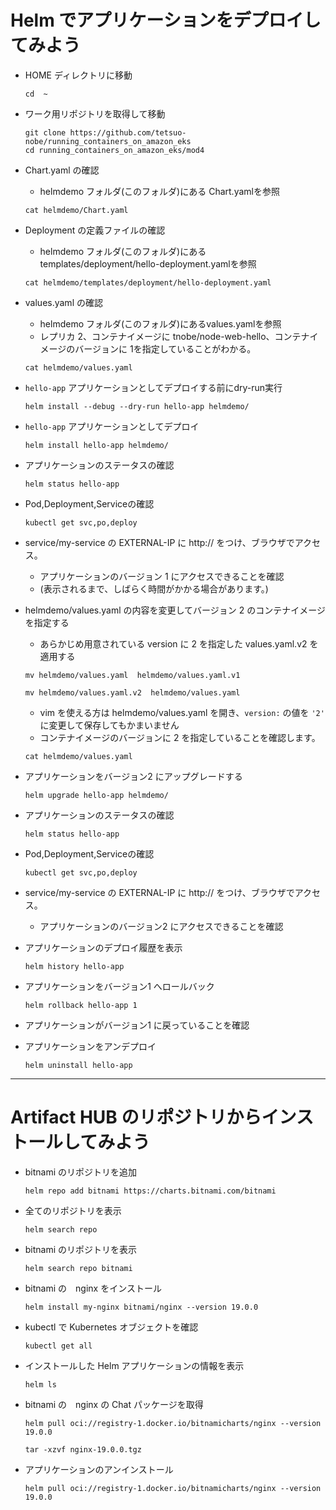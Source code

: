 # Helm でアプリケーションをデプロイしてみよう

* HOME ディレクトリに移動
  ```
  cd  ~
  ```
  
* ワーク用リポジトリを取得して移動
  ```
  git clone https://github.com/tetsuo-nobe/running_containers_on_amazon_eks
  cd running_containers_on_amazon_eks/mod4

  ```
* Chart.yaml の確認
  - helmdemo フォルダ(このフォルダ)にある Chart.yamlを参照
  ```
  cat helmdemo/Chart.yaml
  ```
* Deployment の定義ファイルの確認
  - helmdemo フォルダ(このフォルダ)にある templates/deployment/hello-deployment.yamlを参照
  ```
  cat helmdemo/templates/deployment/hello-deployment.yaml
  ```
* values.yaml の確認
  - helmdemo フォルダ(このフォルダ)にあるvalues.yamlを参照
  - レプリカ 2、コンテナイメージに tnobe/node-web-hello、コンテナイメージのバージョンに 1を指定していることがわかる。
  ```
  cat helmdemo/values.yaml
  ```
* `hello-app` アプリケーションとしてデプロイする前にdry-run実行
  ```
  helm install --debug --dry-run hello-app helmdemo/
  ``` 
* `hello-app` アプリケーションとしてデプロイ
  ```
  helm install hello-app helmdemo/
  ``` 
* アプリケーションのステータスの確認
  ```
  helm status hello-app
  ```
* Pod,Deployment,Serviceの確認
  ```
  kubectl get svc,po,deploy
  ```
* service/my-service の EXTERNAL-IP に http:// をつけ、ブラウザでアクセス。
  - アプリケーションのバージョン 1 にアクセスできることを確認
  - (表示されるまで、しばらく時間がかかる場合があります。)

* helmdemo/values.yaml の内容を変更してバージョン 2 のコンテナイメージを指定する
  - あらかじめ用意されている version に 2 を指定した values.yaml.v2 を適用する 
  ```
  mv helmdemo/values.yaml  helmdemo/values.yaml.v1
  ```

  ```
  mv helmdemo/values.yaml.v2  helmdemo/values.yaml
  ```
  
  - vim を使える方は helmdemo/values.yaml を開き、`version:` の値を `'2'` に変更して保存してもかまいません
  - コンテナイメージのバージョンに 2 を指定していることを確認します。
  ```
  cat helmdemo/values.yaml
  ```

* アプリケーションをバージョン2 にアップグレードする
  ```
  helm upgrade hello-app helmdemo/
  ```
* アプリケーションのステータスの確認
  ```
  helm status hello-app
  ```
* Pod,Deployment,Serviceの確認
  ```
  kubectl get svc,po,deploy
  ```
* service/my-service の EXTERNAL-IP に http:// をつけ、ブラウザでアクセス。
  - アプリケーションのバージョン2 にアクセスできることを確認
* アプリケーションのデプロイ履歴を表示
  ```
  helm history hello-app
  ```
* アプリケーションをバージョン1 へロールバック
  ```
  helm rollback hello-app 1
  ```
* アプリケーションがバージョン1 に戻っていることを確認
* アプリケーションをアンデプロイ
  ```
  helm uninstall hello-app
  ```

---

# Artifact HUB のリポジトリからインストールしてみよう

* bitnami のリポジトリを追加
  ```
  helm repo add bitnami https://charts.bitnami.com/bitnami
  ```

* 全てのリポジトリを表示
  ```
  helm search repo
  ```

* bitnami のリポジトリを表示
  ```
  helm search repo bitnami
  ```
  
* bitnami の　nginx をインストール
  ```
  helm install my-nginx bitnami/nginx --version 19.0.0
  ```

* kubectl で Kubernetes オブジェクトを確認
  ```
  kubectl get all
  ```

* インストールした Helm アプリケーションの情報を表示
  ```
  helm ls
  ```

* bitnami の　nginx の Chat パッケージを取得
  ```
  helm pull oci://registry-1.docker.io/bitnamicharts/nginx --version 19.0.0

  tar -xzvf nginx-19.0.0.tgz
  
  ```


* アプリケーションのアンインストール
  ```
  helm pull oci://registry-1.docker.io/bitnamicharts/nginx --version 19.0.0
  ```



  





